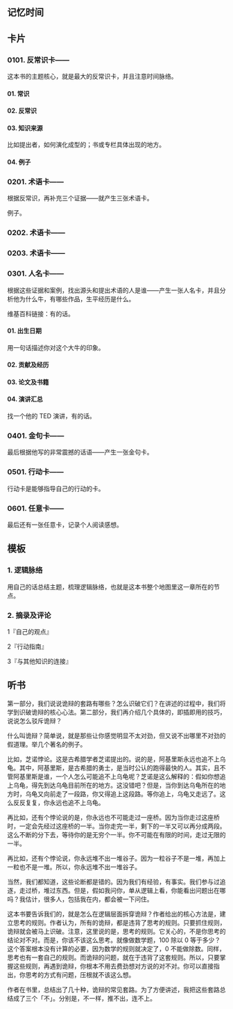 ## 记忆时间

## 卡片

### 0101. 反常识卡——

这本书的主题核心，就是最大的反常识卡，并且注意时间脉络。

#### 01. 常识

#### 02. 反常识

#### 03. 知识来源

比如提出者，如何演化成型的；书或专栏具体出现的地方。

#### 04. 例子

### 0201. 术语卡——

根据反常识，再补充三个证据——就产生三张术语卡。

例子。

### 0202. 术语卡——

### 0203. 术语卡——

### 0301. 人名卡——

根据这些证据和案例，找出源头和提出术语的人是谁——产生一张人名卡，并且分析他为什么牛，有哪些作品，生平经历是什么。

维基百科链接：有的话。

#### 01. 出生日期

用一句话描述你对这个大牛的印象。

#### 02. 贡献及经历

#### 03. 论文及书籍

#### 04. 演讲汇总

找一个他的 TED 演讲，有的话。

### 0401. 金句卡——

最后根据他写的非常震撼的话语——产生一张金句卡。

### 0501. 行动卡——

行动卡是能够指导自己的行动的卡。

### 0601. 任意卡——

最后还有一张任意卡，记录个人阅读感想。

## 模板

### 1. 逻辑脉络

用自己的话总结主题，梳理逻辑脉络，也就是这本书整个地图里这一章所在的节点。

### 2. 摘录及评论

1『自己的观点』

2『行动指南』

3『与其他知识的连接』

## 听书

第一部分，我们说说诡辩的套路有哪些？怎么识破它们？在讲述的过程中，我们将学到识破诡辩的核心心法。第二部分，我们再介绍几个具体的，即插即用的技巧，说说怎么驳斥诡辩？

什么叫诡辩？简单说，就是那些让你感觉明显不太对劲，但又说不出哪里不对劲的假道理。举几个著名的例子。

比如，芝诺悖论。这是古希腊学者芝诺提出的。说的是，阿基里斯永远也追不上乌龟。其中，阿基里斯，是古希腊的勇士，是当时公认的跑得最快的人。其实，且不管阿基里斯是谁，一个人怎么可能追不上乌龟呢？芝诺是这么解释的：假如你想追上乌龟，得先到达乌龟目前所在的地方。这没错吧？但是，当你到达乌龟所在的地方时，乌龟又向前走了一段路，你又得追上这段路。等你追上，乌龟又走远了。这么反反复复，你永远也追不上乌龟。

再比如，还有个悖论说的是，你永远也不可能走过一座桥。因为当你走过这座桥时，一定会先经过这座桥的一半。当你走完一半，剩下的一半又可以再分成两段。这么不断的分下去，等待你的是无穷个一半。你不可能在有限的时间，走过无限的一半。

再比如，还有个悖论说，你永远堆不出一堆谷子。因为一粒谷子不是一堆，再加上一粒也不是一堆。所以，你永远堆不出一堆谷子。

当然，我们都知道，这些论断都是错的。因为我们有经验，有事实。我们参与过追逐，走过桥，堆过东西。但是，假如我问你，单从逻辑上看，你能看出问题出在哪吗？我估计，很多人，包括我在内，都会被一下问住。

这本书要告诉我们的，就是怎么在逻辑层面拆穿诡辩？作者给出的核心方法是，建立思考的规则。作者认为，所有的诡辩，都是违背了思考的规则。只要抓住规则，诡辩就会被马上识破。注意，这里说的是，思考的规则。它关心的，不是你思考的结论对不对。而是，你该不该这么思考。就像做数学题，100 除以 0 等于多少？这个答案根本没有计算的必要，因为数学的规则就决定了，0 不能做除数。同样，思考也有一套自己的规则。而诡辩的问题，就在于违背了这套规则。所以，只要掌握这些规则，再遇到诡辩，你根本不用去费劲想对方说的对不对。你可以直接指出，你思考的方式有问题，压根就不该这么想。

作者在书里，总结出了几十种，诡辩的常见套路。为了方便讲述，我把这些套路总结成了三个「不」。分别是，不一样，推不出，连不上。

